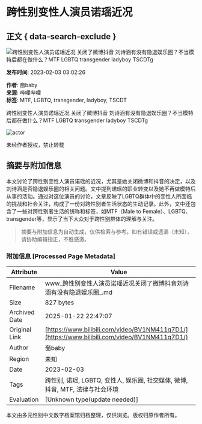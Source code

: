 # 跨性别变性人演员诺瑶近况

## 正文 { data-search-exclude }


![跨性别变性人演员诺瑶近况 关闭了微博抖音 刘诗涵有没有隐退娱乐圈？不当模特后都在做什么？MTF LGBTQ transgender ladyboy TSCDTg](https://i0.hdslb.com/bfs/archive/0be7369be9fd8909ce9fdeaa856affa2deb7cea8.jpg@518w_290h_1c_!web-video-share-cover.webp)

**发布时间**: 2023-02-03 03:02:26

**作者**: 奤baby  
**来源**: 哔哩哔哩  
**标签**: MTF, LGBTQ, transgender, ladyboy, TSCDT  

跨性别变性人演员诺瑶近况 关闭了微博抖音 刘诗涵有没有隐退娱乐圈？不当模特后都在做什么？MTF LGBTQ transgender ladyboy TSCDTg

![actor](https://i2.hdslb.com/bfs/face/c3355454e0692c1988ad6fec352ed78ada4efa5a.jpg@96w.webp)

未经作者授权，禁止转载
<!-- tcd_original_link https://www.bilibili.com/video/BV1NM411q7D1/ -->


## 摘要与附加信息

<!-- tcd_abstract -->
本文讨论了跨性别变性人演员诺瑶的近况，尤其是她关闭微博和抖音的决定，以及刘诗涵是否隐退娱乐圈的相关问题。文中提到诺瑶的职业转变以及她不再做模特后从事的活动。通过对这位演员的讨论，文章反映了LGBTQ群体中的变性人所面临的挑战和社会关注，构成了一份对跨性别者生活状态的生动记录。此外，文中还包含了一些对跨性别者生活的统称和标签，如MTF（Male to Female）、LGBTQ、transgender等，显示了当下大众对于跨性别群体的理解与关注。
<!-- tcd_abstract_end -->

> 摘要与附加信息为自动生成，仅供检索与参考。如有错误或遗漏（未知），请协助编辑指正，不胜感激。

### 附加信息 [Processed Page Metadata]

| Attribute       | Value                                  |
|-----------------|----------------------------------------|
| Filename        | www_跨性别变性人演员诺瑶近况关闭了微博抖音刘诗涵有没有隐退娱乐圈_.md                             |
| Size            | 827 bytes                           |
| Archived Date   | 2025-01-22 22:47:07                             |
| Original Link   | [https://www.bilibili.com/video/BV1NM411q7D1/](https://www.bilibili.com/video/BV1NM411q7D1/)                       |
| Author          | 奤baby                               |
| Region          | 未知                               |
| Date            | 2023-02-03                                 |
| Tags            | 跨性别, 诺瑶, LGBTQ, 变性人, 娱乐圈, 社交媒体, 微博, 抖音, MTF, 法律与社会环境                                 |
| Evaluation            | [Unknown type(update needed)]                                 |
<!-- tcd_table_end -->

本文由多元性别中文数字档案馆归档整理，仅供浏览。版权归原作者所有。
